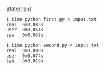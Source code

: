 [Statement](https://adventofcode.com/2023/day/19)

```console
$ time python first.py < input.txt
real  0m0,083s
user  0m0,054s
sys   0m0,032s

$ time python second.py < input.txt
real  0m0,090s
user  0m0,074s
sys   0m0,019s
```
